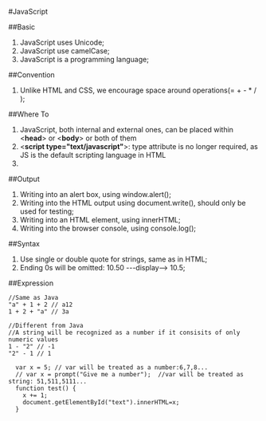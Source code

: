 #JavaScript

##Basic
1. JavaScript uses Unicode;  
2. JavaScript use camelCase;  
3. JavaScript is a programming language;  

##Convention  
1. Unlike HTML and CSS, we encourage space around operations(= + - * / );  

##Where To  
1. JavaScript, both internal and external ones, can be placed within <**head**> or <**body**> or both of them
2. <**script type="text/javascript"**>: type attribute is no longer required, as JS is the default scripting language in HTML  
3. 


##Output  
1. Writing into an alert box, using window.alert();  
2. Writing into the HTML output using document.write(), should only be used for testing;    
3. Writing into an HTML element, using innerHTML;  
4. Writing into the browser console, using console.log();  


##Syntax  
1. Use single or double quote for strings, same as in HTML;  
2. Ending 0s will be omitted: 10.50 ---display--> 10.5;  


##Expression  
```
//Same as Java
"a" + 1 + 2 // a12
1 + 2 + "a" // 3a

//Different from Java
//A string will be recognized as a number if it consisits of only numeric values
1 - "2" // -1        
"2" - 1 // 1
```
```
  var x = 5; // var will be treated as a number:6,7,8...
  // var x = prompt("Give me a number");  //var will be treated as string: 51,511,5111...
  function test() {
    x += 1;
	document.getElementById("text").innerHTML=x;
  }
```
